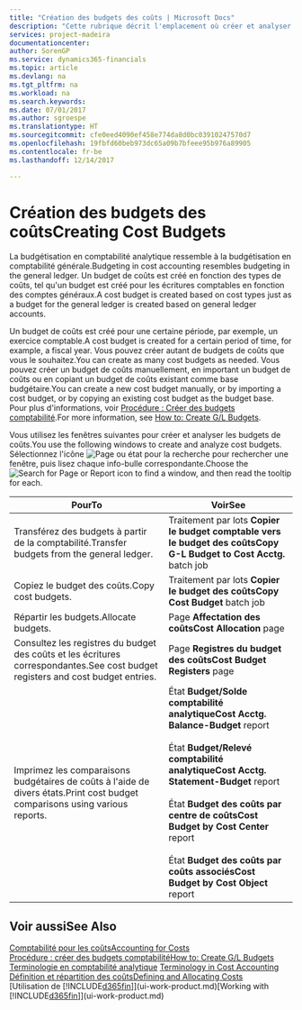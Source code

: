 ```yaml
---
title: "Création des budgets des coûts | Microsoft Docs"
description: "Cette rubrique décrit l'emplacement où créer et analyser les budgets des coûts."
services: project-madeira
documentationcenter: 
author: SorenGP
ms.service: dynamics365-financials
ms.topic: article
ms.devlang: na
ms.tgt_pltfrm: na
ms.workload: na
ms.search.keywords: 
ms.date: 07/01/2017
ms.author: sgroespe
ms.translationtype: HT
ms.sourcegitcommit: cfe0eed4090ef458e774da8d0bc03910247570d7
ms.openlocfilehash: 19fbfd60beb973dc65a09b7bfeee95b976a89905
ms.contentlocale: fr-be
ms.lasthandoff: 12/14/2017

---
```

# <a name="creating-cost-budgets"></a><span data-ttu-id="33e3a-103">Création des budgets des coûts</span><span class="sxs-lookup"><span data-stu-id="33e3a-103">Creating Cost Budgets</span></span>
<span data-ttu-id="33e3a-104">La budgétisation en comptabilité analytique ressemble à la budgétisation en comptabilité générale.</span><span class="sxs-lookup"><span data-stu-id="33e3a-104">Budgeting in cost accounting resembles budgeting in the general ledger.</span></span> <span data-ttu-id="33e3a-105">Un budget de coûts est créé en fonction des types de coûts, tel qu'un budget est créé pour les écritures comptables en fonction des comptes généraux.</span><span class="sxs-lookup"><span data-stu-id="33e3a-105">A cost budget is created based on cost types just as a budget for the general ledger is created based on general ledger accounts.</span></span>  

<span data-ttu-id="33e3a-106">Un budget de coûts est créé pour une certaine période, par exemple, un exercice comptable.</span><span class="sxs-lookup"><span data-stu-id="33e3a-106">A cost budget is created for a certain period of time, for example, a fiscal year.</span></span> <span data-ttu-id="33e3a-107">Vous pouvez créer autant de budgets de coûts que vous le souhaitez.</span><span class="sxs-lookup"><span data-stu-id="33e3a-107">You can create as many cost budgets as needed.</span></span> <span data-ttu-id="33e3a-108">Vous pouvez créer un budget de coûts manuellement, en important un budget de coûts ou en copiant un budget de coûts existant comme base budgétaire.</span><span class="sxs-lookup"><span data-stu-id="33e3a-108">You can create a new cost budget manually, or by importing a cost budget, or by copying an existing cost budget as the budget base.</span></span> <span data-ttu-id="33e3a-109">Pour plus d'informations, voir [Procédure : Créer des budgets comptabilité](finance-how-create-budgets.md).</span><span class="sxs-lookup"><span data-stu-id="33e3a-109">For more information, see [How to: Create G/L Budgets](finance-how-create-budgets.md).</span></span>

<span data-ttu-id="33e3a-110">Vous utilisez les fenêtres suivantes pour créer et analyser les budgets de coûts.</span><span class="sxs-lookup"><span data-stu-id="33e3a-110">You use the following windows to create and analyze cost budgets.</span></span> <span data-ttu-id="33e3a-111">Sélectionnez l'icône ![Page ou état pour la recherche](media/ui-search/search_small.png "Page ou état pour la recherche") pour rechercher une fenêtre, puis lisez chaque info-bulle correspondante.</span><span class="sxs-lookup"><span data-stu-id="33e3a-111">Choose the ![Search for Page or Report](media/ui-search/search_small.png "Search for Page or Report icon") icon to find a window, and then read the tooltip for each.</span></span>

|<span data-ttu-id="33e3a-112">Pour</span><span class="sxs-lookup"><span data-stu-id="33e3a-112">To</span></span>|<span data-ttu-id="33e3a-113">Voir</span><span class="sxs-lookup"><span data-stu-id="33e3a-113">See</span></span>|  
|--------|---------|  
|<span data-ttu-id="33e3a-114">Transférez des budgets à partir de la comptabilité.</span><span class="sxs-lookup"><span data-stu-id="33e3a-114">Transfer budgets from the general ledger.</span></span>|<span data-ttu-id="33e3a-115">Traitement par lots **Copier le budget comptable vers le budget des coûts**</span><span class="sxs-lookup"><span data-stu-id="33e3a-115">**Copy G-L Budget to Cost Acctg.** batch job</span></span>|  
|<span data-ttu-id="33e3a-116">Copiez le budget des coûts.</span><span class="sxs-lookup"><span data-stu-id="33e3a-116">Copy cost budgets.</span></span>|<span data-ttu-id="33e3a-117">Traitement par lots **Copier le budget des coûts**</span><span class="sxs-lookup"><span data-stu-id="33e3a-117">**Copy Cost Budget** batch job</span></span>|  
|<span data-ttu-id="33e3a-118">Répartir les budgets.</span><span class="sxs-lookup"><span data-stu-id="33e3a-118">Allocate budgets.</span></span>|<span data-ttu-id="33e3a-119">Page **Affectation des coûts**</span><span class="sxs-lookup"><span data-stu-id="33e3a-119">**Cost Allocation** page</span></span>|  
|<span data-ttu-id="33e3a-120">Consultez les registres du budget des coûts et les écritures correspondantes.</span><span class="sxs-lookup"><span data-stu-id="33e3a-120">See cost budget registers and cost budget entries.</span></span>|<span data-ttu-id="33e3a-121">Page **Registres du budget des coûts**</span><span class="sxs-lookup"><span data-stu-id="33e3a-121">**Cost Budget Registers** page</span></span>|  
|<span data-ttu-id="33e3a-122">Imprimez les comparaisons budgétaires de coûts à l'aide de divers états.</span><span class="sxs-lookup"><span data-stu-id="33e3a-122">Print cost budget comparisons using various reports.</span></span>|<span data-ttu-id="33e3a-123">État **Budget/Solde comptabilité analytique**</span><span class="sxs-lookup"><span data-stu-id="33e3a-123">**Cost Acctg. Balance-Budget** report</span></span><br /><br /> <span data-ttu-id="33e3a-124">État **Budget/Relevé comptabilité analytique**</span><span class="sxs-lookup"><span data-stu-id="33e3a-124">**Cost Acctg. Statement-Budget** report</span></span><br /><br /> <span data-ttu-id="33e3a-125">État **Budget des coûts par centre de coûts**</span><span class="sxs-lookup"><span data-stu-id="33e3a-125">**Cost Budget by Cost Center** report</span></span><br /><br /> <span data-ttu-id="33e3a-126">État **Budget des coûts par coûts associés**</span><span class="sxs-lookup"><span data-stu-id="33e3a-126">**Cost Budget by Cost Object** report</span></span>|  

## <a name="see-also"></a><span data-ttu-id="33e3a-127">Voir aussi</span><span class="sxs-lookup"><span data-stu-id="33e3a-127">See Also</span></span>  
[<span data-ttu-id="33e3a-128">Comptabilité pour les coûts</span><span class="sxs-lookup"><span data-stu-id="33e3a-128">Accounting for Costs</span></span>](finance-manage-cost-accounting.md)  
[<span data-ttu-id="33e3a-129">Procédure : créer des budgets comptabilité</span><span class="sxs-lookup"><span data-stu-id="33e3a-129">How to: Create G/L Budgets</span></span>](finance-how-create-budgets.md)  
<span data-ttu-id="33e3a-130">[Terminologie en comptabilité analytique](finance-terminology-in-cost-accounting.md) </span><span class="sxs-lookup"><span data-stu-id="33e3a-130">[Terminology in Cost Accounting](finance-terminology-in-cost-accounting.md) </span></span>  
[<span data-ttu-id="33e3a-131">Définition et répartition des coûts</span><span class="sxs-lookup"><span data-stu-id="33e3a-131">Defining and Allocating Costs</span></span>](finance-define-and-allocate-costs.md)  
<span data-ttu-id="33e3a-132">[Utilisation de [!INCLUDE[d365fin](includes/d365fin_md.md)]](ui-work-product.md)</span><span class="sxs-lookup"><span data-stu-id="33e3a-132">[Working with [!INCLUDE[d365fin](includes/d365fin_md.md)]](ui-work-product.md)</span></span>

